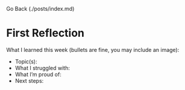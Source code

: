 Go Back (./posts/index.md)
# First Reflection
What I learned this week (bullets are fine, you may include an image):

- Topic(s):
- What I struggled with:
- What I’m proud of:
- Next steps:
